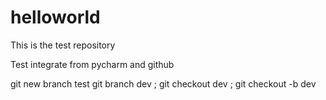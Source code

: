 # helloworld
This is the test repository

Test integrate from pycharm and github

git new branch test git branch dev ; git checkout dev ; git checkout -b dev

